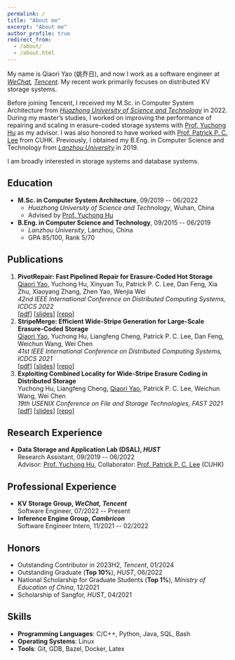 ```yaml
---
permalink: /
title: "About me"
excerpt: "About me"
author_profile: true
redirect_from: 
  - /about/
  - /about.html
---
```


My name is Qiaori Yao (姚乔日), and now I work as a software engineer at *[WeChat](https://www.wechat.com/en/), [Tencent](https://www.tencent.com/en-us)*. My recent work primarily focuses on distributed KV storage systems.

Before joining Tencent, I received my M.Sc. in Computer System Architecture from [*Huazhong University of Science and Technology*](https://english.hust.edu.cn/) in 2022. During my master’s studies, I worked on improving the performance of repairing and scaling in erasure-coded storage systems with [Prof. Yuchong Hu](http://yuchonghu.com) as my advisor. I was also honored to have worked with [Prof. Patrick P. C. Lee](https://www.cse.cuhk.edu.hk/~pclee/www/index.html) from CUHK. Previously, I obtained my B.Eng. in Computer Science and Technology from [*Lanzhou University*](https://en.lzu.edu.cn/) in 2019.

I am broadly interested in storage systems and database systems.


## Education
- **M.Sc. in Computer System Architecture**, 09/2019 -- 06/2022
  - *Huazhong University of Science and Technology*, Wuhan, China
  - Advised by [Prof. Yuchong Hu](http://yuchonghu.com)
- **B.Eng. in Computer Science and Technology**, 09/2015 -- 06/2019
  - *Lanzhou University*, Lanzhou, China
  - GPA 85/100, Rank 5/70

## Publications
1. **PivotRepair: Fast Pipelined Repair for Erasure-Coded Hot Storage**<br>
  <ins>Qiaori Yao</ins>, Yuchong Hu, Xinyuan Tu, Patrick P. C. Lee, Dan Feng, Xia Zhu, Xiaoyang Zhang, Zhen Yao, Wenjia Wei<br>
  *42nd IEEE International Conference on Distributed Computing Systems, ICDCS 2022*<br>
  [[pdf](/files/icdcs22.pdf)] [[slides](/files/icdcs22_slides.pdf)] [[repo](https://github.com/YuchongHu/PivotRepair)]
2. **StripeMerge: Efficient Wide-Stripe Generation for Large-Scale Erasure-Coded Storage** <br>
  <u>Qiaori Yao</u>, Yuchong Hu, Liangfeng Cheng, Patrick P. C. Lee, Dan Feng, Weichun Wang, Wei Chen<br>
  *41st IEEE International Conference on Distributed Computing Systems, ICDCS 2021*<br>
  [[pdf](/files/icdcs21.pdf)] [[slides](/files/icdcs21_slides.pdf)] [[repo](https://github.com/YuchongHu/stripe-merge)]
3. **Exploiting Combined Locality for Wide-Stripe Erasure Coding in Distributed Storage** <br>
  Yuchong Hu, Liangfeng Cheng, <ins>Qiaori Yao</ins>, Patrick P. C. Lee, Weichun Wang, Wei Chen<br>
  *19th USENIX Conference on File and Storage Technologies, FAST 2021*<br>
  [[pdf](/files/fast21.pdf)] [[slides](/files/fast21_slides.pdf)] [[repo](https://github.com/YuchongHu/ecwide)]

## Research Experience
- **Data Storage and Application Lab (DSAL), *HUST***<br>
  Research Assistant, 09/2019 -- 06/2022<br>
  Advisor: [Prof. Yuchong Hu](http://yuchonghu.com), Collaborator: [Prof. Patrick P. C. Lee](https://www.cse.cuhk.edu.hk/~pclee/www/index.html) (CUHK)

## Professional Experience
- **KV Storage Group, *WeChat, Tencent***<br>
  Software Engineer, 07/2022 -- Present
- **Inference Engine Group, *Cambricon***<br>
  Software Engineer Intern, 11/2021 -- 02/2022

## Honors
- Outstanding Contributor in 2023H2, *Tencent*, 01/2024
- Outstanding Graduate (**Top 10%**), *HUST*, 06/2022
- National Scholarship for Graduate Students (**Top 1%**), *Ministry of Education of China*, 12/2021
- Scholarship of Sangfor, *HUST*, 04/2021

## Skills
- **Programming Languages**: C/C++, Python, Java, SQL, Bash
- **Operating Systems**: Linux
- **Tools**: Git, GDB, Bazel, Docker, Latex
